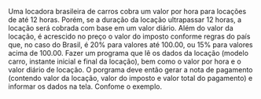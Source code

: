 Uma locadora brasileira de carros cobra um valor por hora para locações de até 12 horas. Porém, se a duração da locação ultrapassar 12 horas, a locação será cobrada com base em um valor diário. Além do valor da locação, é acrescido no preço o valor do imposto conforme regras do país que, no caso do Brasil, é 20% para valores até 100.00, ou 15% para valores acima de 100.00. Fazer um programa que lê os dados da locação (modelo carro, instante inicial e final da locação), bem como o valor por hora e o valor diário de locação. O porgrama deve então gerar a nota de pagamento (contendo valor da locação, valor do imposto e valor total do pagamento) e informar os dados na tela. Confome o exemplo.
